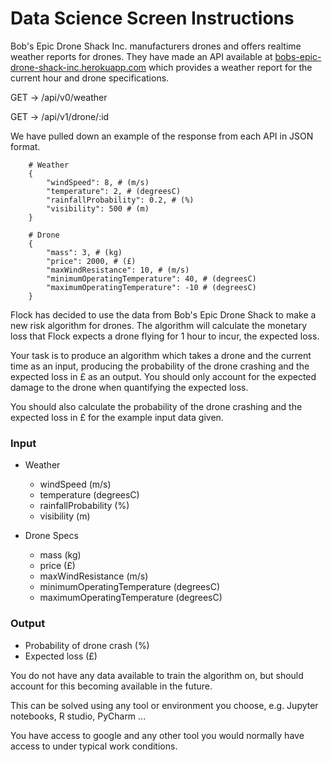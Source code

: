 # Data Science Screen Instructions

Bob's Epic Drone Shack Inc. manufacturers drones and offers realtime weather reports for drones. They have made an API available at [bobs-epic-drone-shack-inc.herokuapp.com](https://bobs-epic-drone-shack-inc.herokuapp.com/) which provides a weather report for the current hour and drone specifications.

GET -> /api/v0/weather

GET -> /api/v1/drone/:id

We have pulled down an example of the response from each API in JSON format.
```
    # Weather
    {
    	"windSpeed": 8, # (m/s)
    	"temperature": 2, # (degreesC)
        "rainfallProbability": 0.2, # (%)
    	"visibility": 500 # (m)
    }
```
```
    # Drone
    {
    	"mass": 3, # (kg)
    	"price": 2000, # (£)
        "maxWindResistance": 10, # (m/s)
    	"minimumOperatingTemperature": 40, # (degreesC)
    	"maximumOperatingTemperature": -10 # (degreesC)
    }
```

Flock has decided to use the data from Bob's Epic Drone Shack to make a new risk algorithm for drones. The algorithm will calculate the monetary loss that Flock expects a drone flying for 1 hour to incur, the expected loss.

Your task is to produce an algorithm which takes a drone and the current time as an input, producing the probability of the drone crashing and the expected loss in £ as an output. You should only account for the expected damage to the drone when quantifying the expected loss.

You should also calculate the probability of the drone crashing and the expected loss in £ for the example input data given.

### Input

- Weather
    - windSpeed (m/s)
    - temperature (degreesC)
    - rainfallProbability (%)
    - visibility (m)

- Drone Specs
    - mass (kg)
    - price (£)
    - maxWindResistance (m/s)
    - minimumOperatingTemperature (degreesC)
    - maximumOperatingTemperature (degreesC)

### Output

- Probability of drone crash (%)
- Expected loss (£)

You do not have any data available to train the algorithm on, but should account for this becoming available in the future.

This can be solved using any tool or environment you choose, e.g. Jupyter notebooks, R studio, PyCharm ...

You have access to google and any other tool you would normally have access to under typical work conditions.
